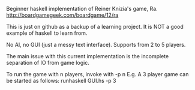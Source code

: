 Beginner haskell implementation of Reiner Knizia's game, Ra.
http://boardgamegeek.com/boardgame/12/ra

This is just on github as a backup of a learning project.  It is NOT a good example of haskell to learn from.

No AI, no GUI (just a messy text interface).  Supports from 2 to 5 players.

The main issue with this current implementation is the incomplete separation of IO from game logic.

To run the game with n players, invoke with -p n  E.g. A 3 player game can be started as follows:
    runhaskell GUI.hs -p 3 

